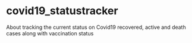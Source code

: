 # covid19_statustracker
About tracking the current status on Covid19 recovered, active and death cases along with vaccination status 
